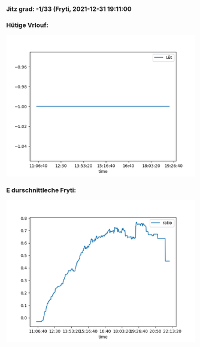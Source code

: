 ### Jitz grad: -1/33 (Fryti, 2021-12-31 19:11:00

### Hütige Vrlouf:
![Graph](Today.png)

### E durschnittleche Fryti:
![Graph](Fryti.png)